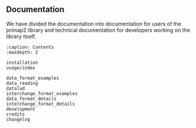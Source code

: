 ```{include} ../../README.md
```
## Documentation

We have divided the documentation into documentation for users of the primap2 library
and technical documentation  for developers working on the library itself.

```{toctree}
:caption: Contents
:maxdepth: 2

installation
usage/index

data_format_examples
data_reading
datalad
interchange_format_examples
data_format_details
interchange_format_details
development
credits
changelog
```
